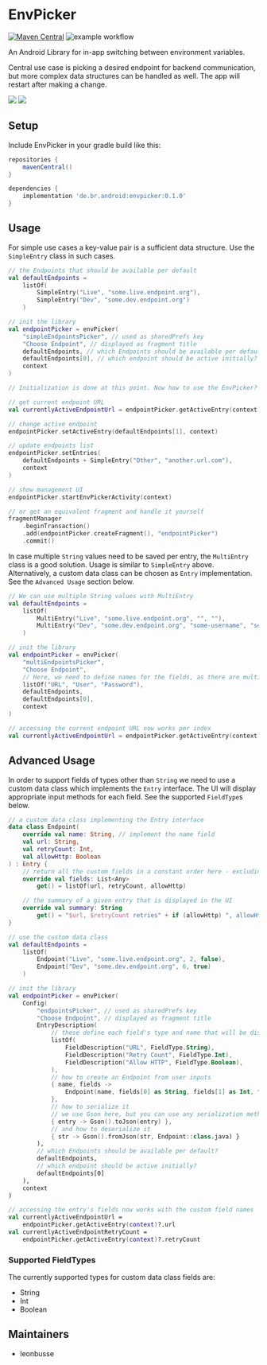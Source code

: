 # EnvPicker

[![Maven Central](https://maven-badges.herokuapp.com/maven-central/de.br.android/envpicker/badge.svg?style=flat)](https://maven-badges.herokuapp.com/maven-central/de.br.android/envpicker)
![example workflow](https://github.com/bayerischer-rundfunk/android-env-picker/actions/workflows/main.yml/badge.svg)

An Android Library for in-app switching between environment variables.

Central use case is picking a desired endpoint for backend communication, but more complex data
structures can be handled as well. The app will restart after making a change.

![](static/envpicker-overview.jpg)
![](static/envpicker-dialog.jpg)

## Setup

Include EnvPicker in your gradle build like this:

```groovy
repositories {
    mavenCentral()
}

dependencies {
    implementation 'de.br.android:envpicker:0.1.0'
}
```

## Usage

For simple use cases a key-value pair is a sufficient data structure. Use the `SimpleEntry` class in
such cases.

```kotlin
// the Endpoints that should be available per default
val defaultEndpoints =
    listOf(
        SimpleEntry("Live", "some.live.endpoint.org"),
        SimpleEntry("Dev", "some.dev.endpoint.org")
    )

// init the library
val endpointPicker = envPicker(
    "simpleEndpointsPicker", // used as sharedPrefs key
    "Choose Endpoint", // displayed as fragment title
    defaultEndpoints, // which Endpoints should be available per default?
    defaultEndpoints[0], // which endpoint should be active initially?
    context
)

// Initialization is done at this point. Now how to use the EnvPicker?

// get current endpoint URL
val currentlyActiveEndpointUrl = endpointPicker.getActiveEntry(context).value

// change active endpoint
endpointPicker.setActiveEntry(defaultEndpoints[1], context)

// update endpoints list
endpointPicker.setEntries(
    defaultEndpoints + SimpleEntry("Other", "another.url.com"),
    context
)

// show management UI
endpointPicker.startEnvPickerActivity(context)

// or get an equivalent fragment and handle it yourself
fragmentManager
    .beginTransaction()
    .add(endpointPicker.createFragment(), "endpointPicker")
    .commit()
```

In case multiple `String` values need to be saved per entry, the `MultiEntry` class is a good
solution. Usage is similar to `SimpleEntry` above. Alternatively, a custom data class can be chosen
as `Entry` implementation. See the `Advanced Usage` section below.

```kotlin
// We can use multiple String values with MultiEntry
val defaultEndpoints =
    listOf(
        MultiEntry("Live", "some.live.endpoint.org", "", ""),
        MultiEntry("Dev", "some.dev.endpoint.org", "some-username", "secretPw")
    )

// init the library
val endpointPicker = envPicker(
    "multiEndpointsPicker",
    "Choose Endpoint",
    // Here, we need to define names for the fields, as there are multiple now
    listOf("URL", "User", "Password"),
    defaultEndpoints,
    defaultEndpoints[0],
    context
)

// accessing the current endpoint URL now works per index
val currentlyActiveEndpointUrl = endpointPicker.getActiveEntry(context).fields[0]

```

## Advanced Usage

In order to support fields of types other than `String` we need to use a custom data class which
implements the `Entry` interface. The UI will display appropriate input methods for each field. See
the supported `FieldType`s below.

```kotlin
// a custom data class implementing the Entry interface
data class Endpoint(
    override val name: String, // implement the name field
    val url: String,
    val retryCount: Int,
    val allowHttp: Boolean
) : Entry {
    // return all the custom fields in a constant order here - excluding the name field
    override val fields: List<Any>
        get() = listOf(url, retryCount, allowHttp)

    // the summary of a given entry that is displayed in the UI
    override val summary: String
        get() = "$url, $retryCount retries" + if (allowHttp) ", allowHttp" else ""
}

// use the custom data class
val defaultEndpoints =
    listOf(
        Endpoint("Live", "some.live.endpoint.org", 2, false),
        Endpoint("Dev", "some.dev.endpoint.org", 6, true)
    )

// init the library
val endpointPicker = envPicker(
    Config(
        "endpointsPicker", // used as sharedPrefs key
        "Choose Endpoint", // displayed as fragment title
        EntryDescription(
            // these define each field's type and name that will be displayed in the UI
            listOf(
                FieldDescription("URL", FieldType.String),
                FieldDescription("Retry Count", FieldType.Int),
                FieldDescription("Allow HTTP", FieldType.Boolean),
            ),
            // how to create an Endpoint from user inputs
            { name, fields ->
                Endpoint(name, fields[0] as String, fields[1] as Int, fields[2] as Boolean)
            },
            // how to serialize it
            // we use Gson here, but you can use any serialization method you like
            { entry -> Gson().toJson(entry) },
            // and how to deserialize it
            { str -> Gson().fromJson(str, Endpoint::class.java) }
        ),
        // which Endpoints should be available per default?
        defaultEndpoints,
        // which endpoint should be active initially?
        defaultEndpoints[0]
    ),
    context
)

// accessing the entry's fields now works with the custom field names
val currentlyActiveEndpointUrl =
    endpointPicker.getActiveEntry(context)?.url
val currentlyActiveEndpointRetryCount =
    endpointPicker.getActiveEntry(context)?.retryCount
```

### Supported FieldTypes

The currently supported types for custom data class fields are:

- String
- Int
- Boolean

## Maintainers

- leonbusse

